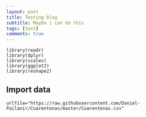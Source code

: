 ```yaml
---
layout: post
title: Testing blog
subtitle: Maybe i can do this
tags: [test]
comments: true
---
```


```r{}
library(readr)
library(dplyr)
library(scales)
library(ggplot2)
library(reshape2)
```

## Import data

```r{}
urlfile="https://raw.githubusercontent.com/Daniel-Pailanir/Cuarentenas/master/Cuarentenas.csv"
```
